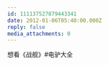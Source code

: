 ```yaml
---
id: 111137527879443341
date: 2012-01-06T05:40:00.000Z
reply: false
media_attachments: 0
---
```


想看《战舰》#电驴大全 ​​​​

